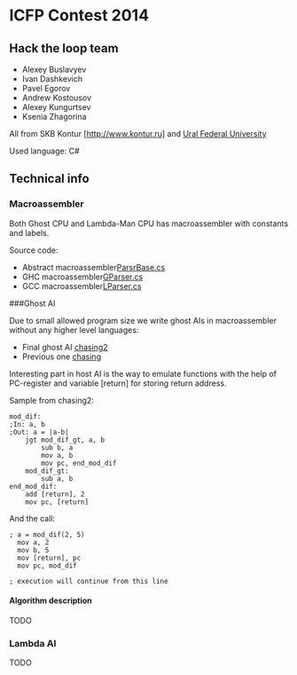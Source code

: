 # ICFP Contest 2014

## Hack the loop team
  * Alexey Buslavyev
  * Ivan Dashkevich
  * Pavel Egorov
  * Andrew Kostousov
  * Alexey Kungurtsev
  * Ksenia Zhagorina

All from SKB Kontur [http://www.kontur.ru] and [Ural Federal University](http://www.urfu.ru)

Used language: C#

## Technical info

### Macroassembler

Both Ghost CPU and Lambda-Man CPU has macroassembler with constants and labels.

Source code:
  * Abstract macroassembler[ParsrBase.cs](src/Lib/Parsing/ParserBase.cs)
  * GHC macroassembler[GParser.cs](src/Lib/Parsing/GParsing/GParser.cs)
  * GCC macroassembler[LParser.cs](src/Lib/Parsing/LParsing/LParser.cs)

###Ghost AI

Due to small allowed program size we write ghost AIs in macroassembler without any higher level languages:

  * Final ghost AI [chasing2](ghosts/chasing2.mghc)
  * Previous one [chasing](ghosts/chasing.mghc)

Interesting part in host AI is the way to emulate functions with the help of PC-register and variable [return] for storing return address.

Sample from chasing2:
```assembly
mod_dif:
;In: a, b
;Out: a = |a-b|
	jgt mod_dif_gt, a, b
		sub b, a
		mov a, b
		mov pc, end_mod_dif
	mod_dif_gt:
		sub a, b
end_mod_dif:
	add [return], 2
	mov pc, [return]
```

And the call:
```assembly
; a = mod_dif(2, 5)
  mov a, 2
  mov b, 5
  mov [return], pc
  mov pc, mod_dif
  
; execution will continue from this line
```

#### Algorithm description

TODO

### Lambda AI

TODO
